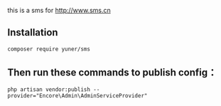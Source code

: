 this is a sms for http://www.sms.cn

Installation
------------
```
composer require yuner/sms
```

Then run these commands to publish config：
------------
```
php artisan vendor:publish --provider="Encore\Admin\AdminServiceProvider"
```
